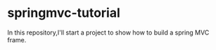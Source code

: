 # springmvc-tutorial
In this repository,I'll start a project to show how to build a spring MVC frame.
